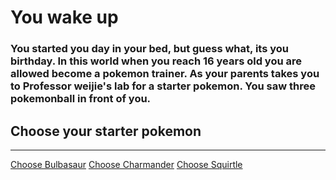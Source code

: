 # You wake up
### You started you day in your bed, but guess what, its you birthday. In this world when you reach 16 years old you are allowed become a pokemon trainer. As your parents takes you to Professor weijie's lab for a starter pokemon. You saw three pokemonball in front of you. 
## Choose your starter pokemon
--- 
[Choose Bulbasaur](bulbasaur.md)
[Choose Charmander](charmander.md)
[Choose Squirtle](squirtle.md)
